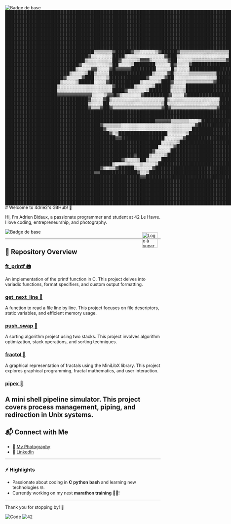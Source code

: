 <img src="https://img.shields.io/badge/42-Le_Havre-white?style=for-the-badge&logo=42" alt="Badge de base">
<div class="w-full text-[2px] font-mono text-gray-500" style="white-space:pre;line-height:1">██████████████████████████████████████████████████████████████████████████████████████████<br>██████████████████████████████████████████████████████████████████████████████████████████<br>██████████████████████████████████████████████████████████████████████████████████████████<br>██████████████████████████████████████████████████████████████████████████████████████████<br>██████████████████████████████████████████████████████████████████████████████████████████<br>██████████████████████████████████████████████████████████████████████████████████████████<br>██████████████████████████████████████████████████████████████████████████████████████████<br>██████████████████████████████████████████████████████████████████████████████████████████<br>██████████████████████████████████████████████████████████████████████████████████████████<br>█████████████████████████████▒▒▒▒▒▒▓█████▓▒▒░░░░░▒▓█████▓▒▒▒▒▒▒▒▒▒▒▒▒▒▒▒▒█████████████████<br>███████████████████████████▓░░░░░░░████▒░░░░░░░░░░░░▓███▒░░░░░░░░░░░░░░░░█████████████████<br>██████████████████████████▒░░░░░░░░██▓░░░░░▒▓▓▓▒░░░░░▓██░░░░░▒▒▒▒▒▒▒▒▒▒▒▓█████████████████<br>████████████████████████▓░░░░░░░░░▒██░░░░▒███████░░░░░█▓░░░░▓█████████████████████████████<br>███████████████████████▒░░░░▓▓░░░░▓█▓▓▓▓▓████████░░░░░█▒░░░░██████████████████████████████<br>█████████████████████▒░░░░▒██▒░░░░██████████████▒░░░░▓█░░░░░▒▒▒▒▒▒▒▒▒█████████████████████<br>███████████████████▓░░░░░▓███░░░░▒████████████▓░░░░░▓██░░░░░░░░░░░░░░█████████████████████<br>██████████████████▒░░░░▒█████░░░░▓██████████▒░░░░░▒███▓░░░░▒▒▒▒▒▒▒▒▒▓█████████████████████<br>█████████████████▒░░░░░░░░░░░░░░░░░▓██████▒░░░░░▒█████▒░░░░███████████████████████████████<br>█████████████████░░░░░░░░░░░░░░░░░░████▓░░░░░░▒███████░░░░▒███████████████████████████████<br>█████████████████▓▓▓▓▓▓▓▓▓▓▓░░░░▒▓▓█▓▒░░░░░░▓████████▓░░░░▓███████████████████████████████<br>███████████████████████████▓░░░░▓█▒░░░░░░░░░░░░░░░░░█▒░░░░░░░░░░░░░░░░████████████████████<br>███████████████████████████▒░░░░██░░░░░░░░░░░░░░░░░▒█░░░░░░░░░░░░░░░░░████████████████████<br>███████████████████████████▓▒▒▒▓██▓▒▒▒▒▒▒▒▒▒▒▒▒▒▒▒▒▓█▓▒▒▒▒▒▒▒▒▒▒▒▒▒▒▒▓████████████████████<br>██████████████████████████████████████████████████████████████████████████████████████████<br>██████████████████████████████████████████████████████████████████████████████████████████<br>█████████████████████████████████████████████████▓▓▓▓▓▒▒▒▒▒▒░░░▒██████████████████████████<br>███████████████████████████████▓▒▒▒▒▒▒░░░░░░░░░░░░░░░░░░░░░░░░▓███████████████████████████<br>████████████████████████████████▓░░░░░░░░░░░░░░░░░░░░░░░░░░░░█████████████████████████████<br>██████████████████████████████████▓░▒████████████████░░░░░░▒██████████████████████████████<br>████████████████████████████████████▓▓██████████████░░░░░░▓███████████████████████████████<br>███████████████████████████████████████████████████░░░░░▒█████████████████████████████████<br>██████████████████████████████████████████████████░░░░░▓██████████████████████████████████<br>████████████████████████████████████████████████▓░░░░░████████████████████████████████████<br>██████████████████████████████████████████▓████▒░░░░▒█████████████████████████████████████<br>██████████████████████████████████████▓▒░░░▒██▒░░░░███████████████████████████████████████<br>███████████████████████████████████▒░░░░▒░░░▒░░░░▒████████████████████████████████████████<br>███████████████████████████████▓▒░▒▒▓█████▒░░░░░▓█████████████████████████████████████████<br>█████████████████████████████▓▓████████████▓░░▒███████████████████████████████████████████<br>████████████████████████████████████████████▓▓████████████████████████████████████████████<br>██████████████████████████████████████████████████████████████████████████████████████████<br>██████████████████████████████████████████████████████████████████████████████████████████<br>██████████████████████████████████████████████████████████████████████████████████████████<br>██████████████████████████████████████████████████████████████████████████████████████████<br>██████████████████████████████████████████████████████████████████████████████████████████<br>██████████████████████████████████████████████████████████████████████████████████████████<br></div>
# Welcome to 4drie2's GitHub! 👋  

Hi, I'm Adrien Bidaux, a passionate programmer and student at 42 Le Havre.  
I love coding, entrepreneurship, and photography.  

<div style="position: relative; width: 100%; height: auto;">
  <img src="https://img.shields.io/badge/42-Paris-white?style=for-the-badge&logo=42" alt="Badge de base">
  <img src="https://42blockchain.com/42Blockchain-logo.svg" style="position: absolute; top: 10px; right: 10px; width: 50px; height: auto; z-index: 2;" alt="Logo à superposer">
</div>

---

## 📂 Repository Overview

### [ft_printf 🖨️](https://github.com/4drie2/ft_printf)
An implementation of the printf function in C. This project delves into variadic functions, format specifiers, and custom output formatting.

### [get_next_line 📄](https://github.com/4drie2/get_next_line)
A function to read a file line by line. This project focuses on file descriptors, static variables, and efficient memory usage.

### [push_swap 🔄](https://github.com/4drie2/push_swap)
A sorting algorithm project using two stacks. This project involves algorithm optimization, stack operations, and sorting techniques.

### [fractol 🌌](https://github.com/4drie2/fractol)
A graphical representation of fractals using the MiniLibX library. This project explores graphical programming, fractal mathematics, and user interaction.

### [pipex 🔧](https://github.com/4drie2/pipex)
A mini shell pipeline simulator. This project covers process management, piping, and redirection in Unix systems.
---

## 📬 Connect with Me  
- 📸 [My Photography](https://www.flickr.com/photos/195770192@N05/)  
- 💼 [LinkedIn](https://www.linkedin.com/in/adrien-bidaux)  

---

### ⚡ Highlights
- Passionate about coding in **C** **python** **bash** and learning new technologies 🌐.  
- Currently working on my next **marathon training** 🏃‍♂️!  

---

Thank you for stopping by! 🎉  

![Code](https://img.shields.io/badge/Made%20with-Love-%23FF69B4) ![42](https://img.shields.io/badge/42-Student-blue)
